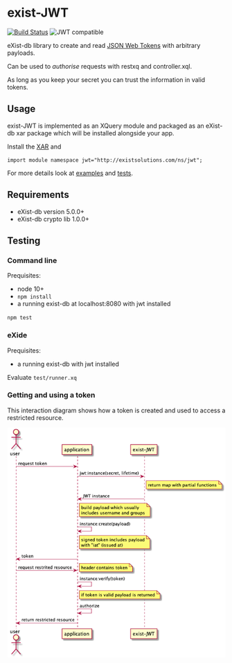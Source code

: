 # exist-JWT

[![Build Status](https://travis-ci.com/eXistSolutions/jwt.svg?token=qmpymKjbSAbb74pPJ4EC&branch=main)](https://travis-ci.com/eXistSolutions/jwt) ![JWT compatible](https://jwt.io/img/badge-compatible.svg)

eXist-db library to create and read [JSON Web Tokens](jwt.io) with arbitrary payloads.

Can be used to _authorise_ requests with restxq and controller.xql.

As long as you keep your secret you can trust the information in valid tokens. 

## Usage

exist-JWT is implemented as an XQuery module and packaged as an eXist-db xar package which will be installed alongside your app.

Install the [XAR](https://github.com/eXistSolutions/jwt/releases/) and

    import module namespace jwt="http://existsolutions.com/ns/jwt";

For more details look at [examples](https://github.com/eXistSolutions/jwt/tree/master/src/examples) and
[tests](https://github.com/eXistSolutions/jwt/tree/master/src/test).

## Requirements

- eXist-db version 5.0.0+
- eXist-db crypto lib 1.0.0+

## Testing

### Command line

Prequisites:

- node 10+
- `npm install`
- a running exist-db at localhost:8080 with jwt installed

`npm test`


### eXide

Prequisites:

- a running exist-db with jwt installed

Evaluate `test/runner.xq`

### Getting and using a token

This interaction diagram shows how a token is created and used
to access a restricted resource.

![](src/doc/interaction_diagram.png?raw=true)